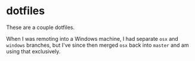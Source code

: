 # dotfiles

These are a couple dotfiles.

When I was remoting into a Windows machine, I had separate `osx` and `windows` branches, but I've since then merged `osx` back into `master` and am using that exclusively.
